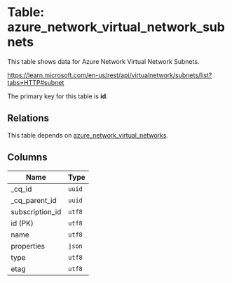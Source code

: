 # Table: azure_network_virtual_network_subnets

This table shows data for Azure Network Virtual Network Subnets.

https://learn.microsoft.com/en-us/rest/api/virtualnetwork/subnets/list?tabs=HTTP#subnet

The primary key for this table is **id**.

## Relations

This table depends on [azure_network_virtual_networks](azure_network_virtual_networks.md).

## Columns

| Name          | Type          |
| ------------- | ------------- |
|_cq_id|`uuid`|
|_cq_parent_id|`uuid`|
|subscription_id|`utf8`|
|id (PK)|`utf8`|
|name|`utf8`|
|properties|`json`|
|type|`utf8`|
|etag|`utf8`|